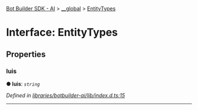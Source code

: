[Bot Builder SDK - AI](../README.md) > [__global](../modules/botbuilder_ai.__global.md) > [EntityTypes](../interfaces/botbuilder_ai.__global.entitytypes.md)



# Interface: EntityTypes


## Properties
<a id="luis"></a>

###  luis

**●  luis**:  *`string`* 

*Defined in [libraries/botbuilder-ai/lib/index.d.ts:15](https://github.com/Microsoft/botbuilder-js/blob/6102823/libraries/botbuilder-ai/lib/index.d.ts#L15)*





___


